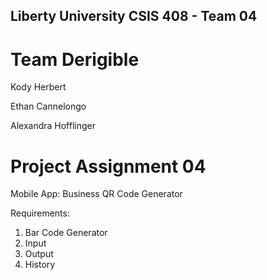 Liberty University CSIS 408 - Team 04
---

Team Derigible
==================
Kody Herbert

Ethan Cannelongo

Alexandra Hofflinger

Project Assignment 04
==================
Mobile App:    Business QR Code Generator

Requirements:
1. Bar Code Generator
2. Input
3. Output
4. History